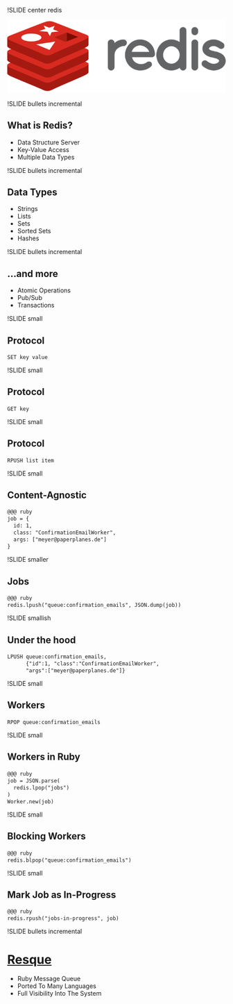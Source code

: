 !SLIDE center redis

<a href="http://redis.io"><img src="redis.png"></a>

!SLIDE bullets incremental

## What is Redis? ##

* Data Structure Server
* Key-Value Access
* Multiple Data Types

!SLIDE bullets incremental

## Data Types ##

* Strings
* Lists
* Sets
* Sorted Sets
* Hashes

!SLIDE bullets incremental

## ...and more ##

* Atomic Operations
* Pub/Sub
* Transactions

!SLIDE small

## Protocol

    SET key value

!SLIDE small

## Protocol

    GET key

!SLIDE small

## Protocol

    RPUSH list item

!SLIDE small

## Content-Agnostic

    @@@ ruby
    job = {
      id: 1,
      class: "ConfirmationEmailWorker",
      args: ["meyer@paperplanes.de"]
    }

!SLIDE smaller

## Jobs

    @@@ ruby
    redis.lpush("queue:confirmation_emails", JSON.dump(job))

!SLIDE smallish

## Under the hood

    LPUSH queue:confirmation_emails,
          {"id":1, "class":"ConfirmationEmailWorker",
          "args":["meyer@paperplanes.de"]}

!SLIDE small

## Workers

    RPOP queue:confirmation_emails

!SLIDE small

## Workers in Ruby

    @@@ ruby
    job = JSON.parse(
      redis.lpop("jobs")
    )
    Worker.new(job)

!SLIDE small

## Blocking Workers

    @@@ ruby
    redis.blpop("queue:confirmation_emails")

!SLIDE small

## Mark Job as In-Progress

    @@@ ruby
    redis.rpush("jobs-in-progress", job)

!SLIDE bullets incremental

# [Resque](https://github.com/defunkt/resque)

* Ruby Message Queue
* Ported To Many Languages
* Full Visibility Into The System
